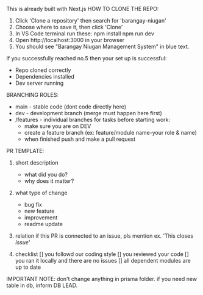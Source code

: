 This is already built with Next.js
HOW TO CLONE THE REPO:
1. Click 'Clone a repository' then search for 'barangay-niugan'
2. Choose where to save it, then click 'Clone'
3. In VS Code terminal run these:
    npm install 
    npm run dev
4. Open http://localhost:3000 in your browser
5. You should see "Barangay Niugan Management System" in blue text.

If you successfully reached no.5 then your set up is successful:
- Repo cloned correctly
- Dependencies installed
- Dev server running

BRANCHING ROLES:
+ main - stable code (dont code directly here)
+ dev - development branch (merge must happen here first)
+ /features - individual branches for tasks
    before starting work:
    - make sure you are on DEV
    - create a feature branch (ex: feature/module name-your role & name)
    - when finished push and make a pull request

PR TEMPLATE:
1. short description 
    - what did you do?
    - why does it matter?

2. what type of change
    - bug fix
    - new feature
    - improvement
    - readme update

3. relation
    if this PR is connected to an issue, pls mention
    ex. 'This closes *issue*'

4. checklist
    [] you followd our coding style
    [] you reviewed your code
    [] you ran it locally and there are no issues
    [] all dependent modules are up to date


IMPORTANT NOTE: don't change anything in prisma folder. if you need new table in db, inform DB LEAD.